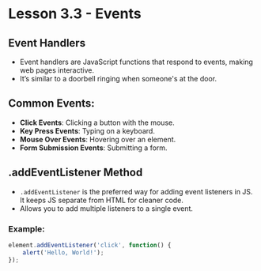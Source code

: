 # Lesson 3.3 - Events

## Event Handlers
- Event handlers are JavaScript functions that respond to events, making web pages interactive.
- It’s similar to a doorbell ringing when someone's at the door.

## Common Events:
- **Click Events**: Clicking a button with the mouse.
- **Key Press Events**: Typing on a keyboard.
- **Mouse Over Events**: Hovering over an element.
- **Form Submission Events**: Submitting a form.

## .addEventListener Method
- `.addEventListener` is the preferred way for adding event listeners in JS. It keeps JS separate from HTML for cleaner code.
- Allows you to add multiple listeners to a single event.
  
### Example:
```javascript
element.addEventListener('click', function() { 
    alert('Hello, World!');
});
```